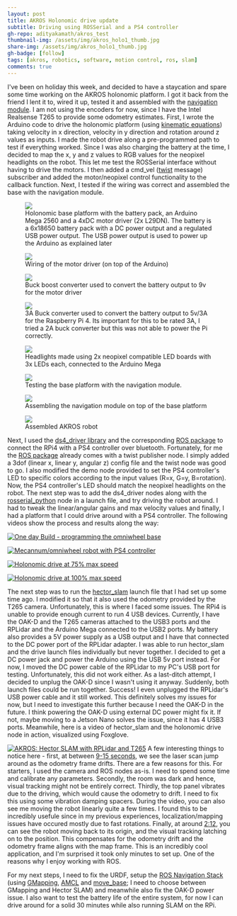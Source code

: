 ```yaml
---
layout: post
title: AKROS Holonomic drive update
subtitle: Driving using ROSSerial and a PS4 controller
gh-repo: adityakamath/akros_test
thumbnail-img: /assets/img/akros_holo1_thumb.jpg
share-img: /assets/img/akros_holo1_thumb.jpg
gh-badge: [follow]
tags: [akros, robotics, software, motion control, ros, slam]
comments: true
---
```


I've been on holiday this week, and decided to have a staycation and spare some time working on the AKROS holonomic platform. I got it back from the friend I lent it to, wired it up, tested it and assembled with the [navigation module](https://adityakamath.github.io/2021-08-01-navigation-module-design-update/). I am not using the encoders for now, since I have the Intel Realsense T265 to provide some odometry estimates. First, I wrote the Arduino code to drive the holonomic platform (using [kinematic equations](https://research.ijcaonline.org/volume113/number3/pxc3901586.pdf)) taking velocity in x direction, velocity in y direction and rotation around z values as inputs. I made the robot drive along a pre-programmed path to test if everything worked. Since I was also charging the battery at the time, I decided to map the x, y and z values to RGB values for the neopixel headlights on the robot. This let me test the ROSSerial interface without having to drive the motors. I then added a cmd_vel ([twist](http://docs.ros.org/en/api/geometry_msgs/html/msg/Twist.html) message) subscriber and added the motor/neopixel control functionality to the callback function. Next, I tested if the wiring was correct and assembled the base with the navigation module.

<figure class="aligncenter">
	<img src="https://adityakamath.github.io/assets/img/akros_base_holo.jpg" />
	<figcaption>Holonomic base platform with the battery pack, an Arduino Mega 2560 and a 4xDC motor driver (2x L29DN). The battery is a 6x18650 battery pack with a DC power output and a regulated USB power output. The USB power output is used to power up the Arduino as explained later</figcaption>
</figure>

<figure class="aligncenter">
	<img src="https://adityakamath.github.io/assets/img/akros_motor_driver.jpg" />
	<figcaption>Wiring of the motor driver (on top of the Arduino)</figcaption>
</figure>

<figure class="aligncenter">
	<img src="https://adityakamath.github.io/assets/img/akros_buck_boost_converter.jpg" />
	<figcaption>Buck boost converter used to convert the battery output to 9v for the motor driver</figcaption>
</figure>

<figure class="aligncenter">
	<img src="https://adityakamath.github.io/assets/img/akros_buck_converter.jpg" />
	<figcaption>3A Buck converter used to convert the battery output to 5v/3A for the Raspberry Pi 4. Its important for this to be rated 3A, I tried a 2A buck converter but this was not able to power the Pi correctly.</figcaption>
</figure>

<figure class="aligncenter">
	<img src="https://adityakamath.github.io/assets/img/akros_neopixel_headlight.jpg" />
	<figcaption>Headlights made using 2x neopixel compatible LED boards with 3x LEDs each, connected to the Arduino Mega</figcaption>
</figure>

<figure class="aligncenter">
	<img src="https://adityakamath.github.io/assets/img/akros_holo_testing.jpg" />
	<figcaption>Testing the base platform with the navigation module.</figcaption>
</figure>

<figure class="aligncenter">
	<img src="https://adityakamath.github.io/assets/img/akros_holo_assy1.jpg" />
	<figcaption>Assembling the navigation module on top of the base platform</figcaption>
</figure>

<figure class="aligncenter">
	<img src="https://adityakamath.github.io/assets/img/akros_holo_assd.jpg" />
	<figcaption>Assembled AKROS robot</figcaption>
</figure>

Next, I used the [ds4_driver library](https://github.com/chrippa/ds4drv) and the corresponding [ROS package](http://wiki.ros.org/ds4_driver) to connect the RPi4 with a PS4 controller over bluetooth. Fortunately, for me the [ROS package](https://github.com/naoki-mizuno/ds4_driver) already comes with a twist publisher node. I simply added a 3dof (linear x, linear y, angular z) config file and the twist node was good to go. I also modified the demo node provided to set the PS4 controller's LED to specific colors according to the input values (R=x, G=y, B=rotation). Now, the PS4 controller's LED should match the neopixel headlights on the robot. The next step was to add the ds4_driver nodes along with the [rosserial_python](http://wiki.ros.org/rosserial_python) node in a launch file, and try driving the robot around. I had to tweak the linear/angular gains and max velocity values and finally, I had a platform that I could drive around with a PS4 controller. The following videos show the process and results along the way:
  
[![One day Build - programming the omniwheel base](https://adityakamath.github.io/assets/img/akros_holo_vid1_ss.png)](https://www.youtube.com/watch?v=fXdokZt8AuA "[One day Build - programming the omniwheel base - Click to Watch!")
  
[![Mecannum/omniwheel robot with PS4 controller](https://adityakamath.github.io/assets/img/akros_holo_vid2_ss.png)](https://www.youtube.com/watch?v=iH0Y-vLhRmg "[Mecannum/omniwheel robot with PS4 controller - Click to Watch!")
  
[![Holonomic drive at 75% max speed](https://adityakamath.github.io/assets/img/akros_holo_vid3_ss.png)](https://www.youtube.com/watch?v=EfRlgJKz71Y "[Holonomic drive at 75% max speed - Click to Watch!")
  
[![Holonomic drive at 100% max speed](https://adityakamath.github.io/assets/img/akros_holo_vid4_ss.png)](https://www.youtube.com/watch?v=eQa8TO2GJB0 "[Holonomic drive at 75% max speed - Click to Watch!")
  
The next step was to run the [hector_slam](http://wiki.ros.org/hector_slam) launch file that I had set up some time ago. I modified it so that it also used the odometry provided by the T265 camera. Unfortunately, this is where I faced some issues. The RPi4 is unable to provide enough current to run 4 USB devices. Currently, I have the OAK-D and the T265 cameras attached to the USB3 ports and the RPLidar and the Arduino Mega connected to the USB2 ports. My battery also provides a 5V power supply as a USB output and I have that connected to the DC power port of the RPLidar adapter. I was able to run hector_slam and the drive launch files individually but never together. I decided to get a DC power jack and power the Arduino using the USB 5v port instead. For now, I moved the DC power cable of the RPLidar to my PC's USB port for testing. Unfortunately, this did not work either. As a last-ditch attempt, I decided to unplug the OAK-D since I wasn't using it anyway. Suddenly, both launch files could be run together. Success! I even unplugged the RPLidar's USB power cable and it still worked. This definitely solves my issues for now, but I need to investigate this further because I need the OAK-D in the future. I think powering the OAK-D using external DC power might fix it. If not, maybe moving to a Jetson Nano solves the issue, since it has 4 USB3 ports. Meanwhile, here is a video of hector_slam and the holonomic drive node in action, visualized using Foxglove. 
  
[![AKROS: Hector SLAM with RPLidar and T265](https://adityakamath.github.io/assets/img/akros_holo_vid5_ss.png)](https://www.youtube.com/watch?v=Yr-N-6RIQSU "[AKROS: Hector SLAM with RPLidar and T265 - Click to Watch!")
A few interesting things to notice here - first, at between [9-15 seconds](https://youtu.be/Yr-N-6RIQSU?t=8), we see the laser scan jump around as the odometry frame drifts. There are a few reasons for this. For starters, I used the camera and ROS nodes as-is. I need to spend some time and calibrate any parameters. Secondly, the room was dark and hence, visual tracking might not be entirely correct. Thirdly, the top panel vibrates due to the driving, which would cause the odometry to drift. I need to fix this using some vibration damping spacers. During the video, you can also see me moving the robot linearly quite a few times. I found this to be incredibly usefule since in my previous experiences, localization/mapping issues have occured mostly due to fast rotations. Finally, at around [2:12](https://youtu.be/Yr-N-6RIQSU?t=132), you can see the robot moving back to its origin, and the visual tracking latching on to the position. This compensates for the odometry drift and the odometry frame aligns with the map frame. This is an incredibly cool application, and I'm surprised it took only minutes to set up. One of the reasons why I enjoy working with ROS.
  
For my next steps, I need to fix the URDF, setup the [ROS Navigation Stack](http://wiki.ros.org/navigation) (using [GMapping](http://wiki.ros.org/gmapping), [AMCL](http://wiki.ros.org/amcl) and [move_base](http://wiki.ros.org/move_base); I need to choose between GMapping and Hector SLAM) and meanwhile also fix the OAK-D power issue. I also want to test the battery life of the entire system, for now I can drive around for a solid 30 minutes while also running SLAM on the RPi. 
